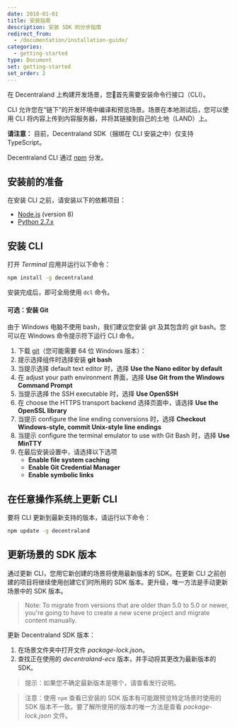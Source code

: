 ```yaml
---
date: 2018-01-01
title: 安装指南
description: 安装 SDK 的分步指南
redirect_from:
  - /documentation/installation-guide/
categories:
  - getting-started
type: Document
set: getting-started
set_order: 2
---
```


在 Decentraland 上构建开发场景，您首先需要安装命令行接口（CLI）。

CLI 允许您在“链下”的开发环境中编译和预览场景。场景在本地测试后，您可以使用 CLI 将内容上传到内容服务器，并将其链接到自己的土地（LAND）上。

**请注意：** 目前，Decentraland SDK（捆绑在 CLI 安装之中）仅支持 TypeScript。

Decentraland CLI 通过 [npm](https://www.npmjs.com/get-npm?utm_source=house&utm_medium=homepage&utm_campaign=free%20orgs&utm_term=Install%20npm) 分发。

## 安装前的准备

在安装 CLI 之前，请安装以下的依赖项目：

* [Node.js](https://github.com/decentraland/cli#nodejs-installation) (version 8)
* [Python 2.7.x](https://www.python.org/downloads/)

## 安装 CLI

打开 _Terminal_ 应用并运行以下命令：

```bash
npm install -g decentraland
```

安装完成后，即可全局使用 `dcl` 命令。

#### 可选：安装 Git

由于 Windows 电脑不使用 bash，我们建议您安装 git 及其包含的 git bash。您可以在 Windows 命令提示符下运行 CLI 命令。

1. 下载 [git](https://git-scm.com/download/win)（您可能需要 64 位 Windows 版本）：
2. 提示选择组件时选择安装 **git bash**
3. 当提示选择 default text editor 时，选择 **Use the Nano editor by default**
4. 在 adjust your path environment 界面，选择 **Use Git from the Windows Command Prompt**
5. 当提示选择 the SSH executable 时，选择 **Use OpenSSH**
6.  在 choose the HTTPS transport backend 选择页面中，请选择 **Use the OpenSSL library**
7.  当提示 configure the line ending conversions 时，选择 **Checkout Windows-style, commit Unix-style line endings**
8.  当提示 configure the terminal emulator to use with Git Bash 时，选择 **Use MinTTY**
9.  在最后安装设置中，请选择以下选项
    * **Enable file system caching**
    * **Enable Git Credential Manager**
    * **Enable symbolic links**


## 在任意操作系统上更新 CLI

要将 CLI 更新到最新支持的版本，请运行以下命令：

```bash
npm update -g decentraland
```

## 更新场景的 SDK 版本

通过更新 CLI，您用它新创建的场景将使用最新版本的 SDK。在更新 CLI 之前创建的项目将继续使用创建它们时所用的 SDK 版本。更升级，唯一方法是手动更新场景中的 SDK 版本。

> Note: To migrate from versions that are older than 5.0 to 5.0 or newer, you're going to have to create a new scene project and migrate content manually.

更新 Decentraland SDK 版本：

1. 在场景文件夹中打开文件 _package-lock.json_。
2. 查找正在使用的 _decentraland-ecs_ 版本，并手动将其更改为最新版本的 SDK。

> 提示：如果您不确定最新版本是哪个，请查看发行说明。

> 注意：使用 `npm` 查看已安装的 SDK 版本有可能跟预览特定场景时使用的 SDK 版本不一致。要了解所使用的版本的唯一方法是查看 _package-lock.json_ 文件。